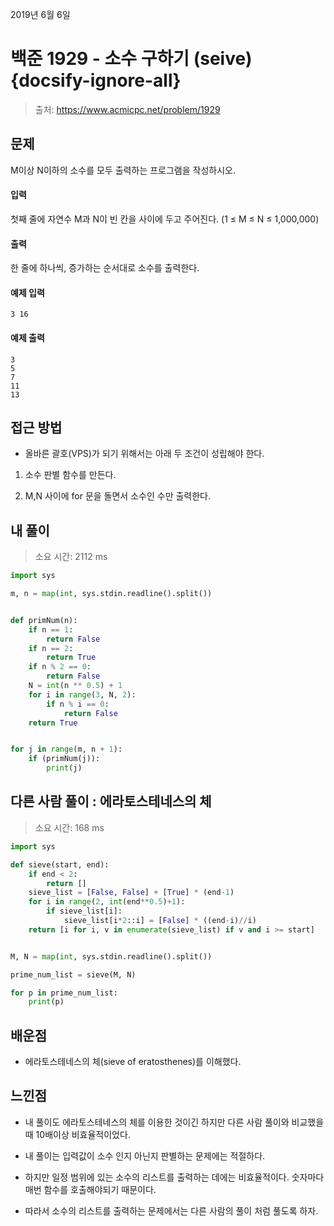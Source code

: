 2019년 6월 6일

# 백준 1929 - 소수 구하기 (seive) {docsify-ignore-all}

> 출처: https://www.acmicpc.net/problem/1929

## 문제

M이상 N이하의 소수를 모두 출력하는 프로그램을 작성하시오.

#### 입력

첫째 줄에 자연수 M과 N이 빈 칸을 사이에 두고 주어진다. (1 ≤ M ≤ N ≤ 1,000,000)

#### 출력

한 줄에 하나씩, 증가하는 순서대로 소수를 출력한다.

#### 예제 입력

```
3 16
```

#### 예제 출력

```
3
5
7
11
13
```

## 접근 방법

- 올바른 괄호(VPS)가 되기 위해서는 아래 두 조건이 성립해야 한다.

1. 소수 판별 함수를 만든다.

2. M,N 사이에 for 문을 돌면서 소수인 수만 출력한다.

## 내 풀이

> 소요 시간: 2112 ms

```python
import sys

m, n = map(int, sys.stdin.readline().split())


def primNum(n):
    if n == 1:
        return False
    if n == 2:
        return True
    if n % 2 == 0:
        return False
    N = int(n ** 0.5) + 1
    for i in range(3, N, 2):
        if n % i == 0:
            return False
    return True


for j in range(m, n + 1):
    if (primNum(j)):
        print(j)
```

## 다른 사람 풀이 : 에라토스테네스의 체

> 소요 시간: 168 ms

```python
import sys

def sieve(start, end):
    if end < 2:
        return []
    sieve_list = [False, False] + [True] * (end-1)
    for i in range(2, int(end**0.5)+1):
        if sieve_list[i]:
            sieve_list[i*2::i] = [False] * ((end-i)//i)
    return [i for i, v in enumerate(sieve_list) if v and i >= start]


M, N = map(int, sys.stdin.readline().split())

prime_num_list = sieve(M, N)

for p in prime_num_list:
    print(p)
```

## 배운점

- 에라토스테네스의 체(sieve of eratosthenes)를 이해했다.

## 느낀점

- 내 풀이도 에라토스테네스의 체를 이용한 것이긴 하지만 다른 사람 풀이와 비교했을 때 10배이상 비효율적이었다.

- 내 풀이는 입력값이 소수 인지 아닌지 판별하는 문제에는 적절하다.

- 하지만 일정 범위에 있는 소수의 리스트를 출력하는 데에는 비효율적이다. 숫자마다 매번 함수를 호출해야되기 때문이다.

- 따라서 소수의 리스트를 출력하는 문제에서는 다른 사람의 풀이 처럼 풀도록 하자.